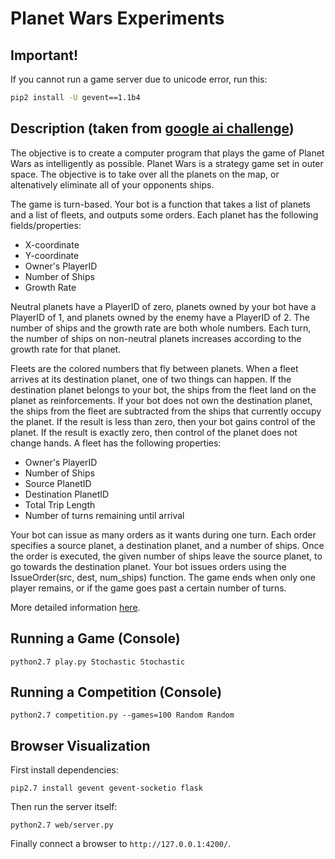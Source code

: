 Planet Wars Experiments
=======================

## Important!

If you cannot run a game server due to unicode error, run this:

```bash
pip2 install -U gevent==1.1b4
```

## Description (taken from [google ai challenge](https://web.archive.org/web/20120510223543/http://planetwars.aichallenge.org/problem_description.php))

The objective is to create a computer program that plays the game of Planet Wars as intelligently as possible. Planet Wars is a strategy game set in outer space. The objective is to take over all the planets on the map, or altenatively eliminate all of your opponents ships.

The game is turn-based. Your bot is a function that takes a list of planets and a list of fleets, and outputs some orders. Each planet has the following fields/properties:

* X-coordinate
* Y-coordinate
* Owner's PlayerID
* Number of Ships
* Growth Rate

Neutral planets have a PlayerID of zero, planets owned by your bot have a PlayerID of 1, and planets owned by the enemy have a PlayerID of 2. The number of ships and the growth rate are both whole numbers. Each turn, the number of ships on non-neutral planets increases according to the growth rate for that planet.

Fleets are the colored numbers that fly between planets. When a fleet arrives at its destination planet, one of two things can happen. If the destination planet belongs to your bot, the ships from the fleet land on the planet as reinforcements. If your bot does not own the destination planet, the ships from the fleet are subtracted from the ships that currently occupy the planet. If the result is less than zero, then your bot gains control of the planet. If the result is exactly zero, then control of the planet does not change hands. A fleet has the following properties:

* Owner's PlayerID
* Number of Ships
* Source PlanetID
* Destination PlanetID
* Total Trip Length
* Number of turns remaining until arrival

Your bot can issue as many orders as it wants during one turn. Each order specifies a source planet, a destination planet, and a number of ships. Once the order is executed, the given number of ships leave the source planet, to go towards the destination planet. Your bot issues orders using the IssueOrder(src, dest, num_ships) function. The game ends when only one player remains, or if the game goes past a certain number of turns.

More detailed information [here](https://web.archive.org/web/20120512101516/http://planetwars.aichallenge.org/specification.php).

## Running a Game (Console)
    python2.7 play.py Stochastic Stochastic

## Running a Competition (Console)
    python2.7 competition.py --games=100 Random Random

## Browser Visualization
First install dependencies:

    pip2.7 install gevent gevent-socketio flask

Then run the server itself:

    python2.7 web/server.py

Finally connect a browser to `http://127.0.0.1:4200/`.
